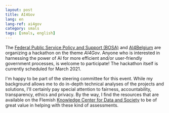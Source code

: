 ```yaml
---
layout: post
title: AI4Gov
lang: en
lang-ref: ai4gov
category: smals
tags: [smals, english]
---
```


The [Federal Public Service Policy and Support (BOSA)](https://bosa.belgium.be/en/about-fps-policy-and-support) and [AI4Belgium](https://www.ai4belgium.be/nl/) are organizing a hackathon on the theme *AI4Gov*. Anyone who is interested in harnessing the power of AI for more efficient and/or user-friendly government processes, is welcome to participate! The hackathon itself is currently scheduled for March 2021.

I'm happy to be part of the steering committee for this event. While my background allows me to do in-depth technical analyses of the projects and solutions, I'll certainly pay special attention to fairness, accountability, transparency, ethics and privacy. By the way, I find the resources that are available on the Flemish [Knowledge Center for Data and Society](https://data-en-maatschappij.ai/) to be of great value in helping with these kind of assessments.
